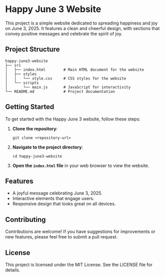 # Happy June 3 Website

This project is a simple website dedicated to spreading happiness and joy on June 3, 2025. It features a clean and cheerful design, with sections that convey positive messages and celebrate the spirit of joy.

## Project Structure

```
happy-june3-website
├── src
│   ├── index.html        # Main HTML document for the website
│   ├── styles
│   │   └── style.css     # CSS styles for the website
│   └── scripts
│       └── main.js       # JavaScript for interactivity
└── README.md             # Project documentation
```

## Getting Started

To get started with the Happy June 3 website, follow these steps:

1. **Clone the repository**:
   ```
   git clone <repository-url>
   ```

2. **Navigate to the project directory**:
   ```
   cd happy-june3-website
   ```

3. **Open the `index.html` file** in your web browser to view the website.

## Features

- A joyful message celebrating June 3, 2025.
- Interactive elements that engage users.
- Responsive design that looks great on all devices.

## Contributing

Contributions are welcome! If you have suggestions for improvements or new features, please feel free to submit a pull request.

## License

This project is licensed under the MIT License. See the LICENSE file for details.